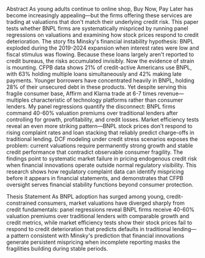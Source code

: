 Abstract 
As young adults continue to online shop, Buy Now, Pay Later has become increasingly appealing—but the firms offering these services are trading at valuations that don't match their underlying credit risk. This paper tests whether BNPL firms are systematically mispriced by running panel regressions on valuations and examining how stock prices respond to credit deterioration. The story fits Minsky's financial instability hypothesis: BNPL exploded during the 2019-2024 expansion when interest rates were low and fiscal stimulus was flowing. Because these loans largely aren't reported to credit bureaus, the risks accumulated invisibly. Now the evidence of strain is mounting. CFPB data shows 21% of credit-active Americans use BNPL, with 63% holding multiple loans simultaneously and 42% making late payments. Younger borrowers have concentrated heavily in BNPL, holding 28% of their unsecured debt in these products. Yet despite serving this fragile consumer base, Affirm and Klarna trade at 6-7 times revenue—multiples characteristic of technology platforms rather than consumer lenders. My panel regressions quantify the disconnect: BNPL firms command 40-60% valuation premiums over traditional lenders after controlling for growth, profitability, and credit losses. Market efficiency tests reveal an even more striking pattern—BNPL stock prices don't respond to rising complaint rates and loan stacking that reliably predict charge-offs in traditional lending. DCF modeling under credit stress scenarios exposes the problem: current valuations require permanently strong growth and stable credit performance that contradict observable consumer fragility. The findings point to systematic market failure in pricing endogenous credit risk when financial innovations operate outside normal regulatory visibility. This research shows how regulatory complaint data can identify mispricing before it appears in financial statements, and demonstrates that CFPB oversight serves financial stability functions beyond consumer protection.

Thesis Statement 
As BNPL adoption has surged among young, credit-constrained consumers, market valuations have diverged sharply from credit fundamentals: panel regressions reveal BNPL firms receive 40-60% valuation premiums over traditional lenders with comparable growth and credit metrics, while market efficiency tests show their stock prices fail to respond to credit deterioration that predicts defaults in traditional lending—a pattern consistent with Minsky's prediction that financial innovations generate persistent mispricing when incomplete reporting masks the fragilities building during stable periods.